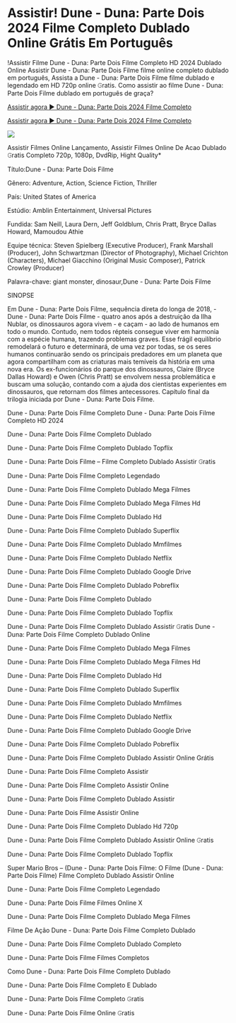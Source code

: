 # Assistir! Dune - Duna: Parte Dois 2024 Filme Completo Dublado Online Grátis Em Português

!Assistir Filme Dune - Duna: Parte Dois Filme Completo HD 2024 Dublado Online Assistir Dune - Duna: Parte Dois Filme filme online completo dublado em português, Assista a Dune - Duna: Parte Dois Filme filme dublado e legendado em HD 720p online 𝙶ratis. Como assistir ao filme Dune - Duna: Parte Dois Filme dublado em português de graça?

[Assistir agora ▶ Dune - Duna: Parte Dois 2024 Filme Completo](https://bit.ly/dune-part-two-2024-Full-movie)

[Assistir agora ▶ Dune - Duna: Parte Dois 2024 Filme Completo](https://bit.ly/dune-part-two-2024-Full-movie)

<a href="https://bit.ly/dune-part-two-2024-Full-movie: Part Two-2024-Full-Movie"><img src="https://www.techmehow.com/wp-content/uploads/2024/03/rgbsrteg.gif" style="max-width: 100%;"></a>

Assistir Filmes Online Lançamento, Assistir Filmes Online De Acao Dublado 𝙶ratis Completo 720p, 1080p, DvdRip, Hight Quality*

Título:Dune - Duna: Parte Dois Filme

Gênero: Adventure, Action, Science Fiction, Thriller

País: United States of America

Estúdio: Amblin Entertainment, Universal Pictures

Fundida: Sam Neill, Laura Dern, Jeff Goldblum, Chris Pratt, Bryce Dallas Howard, Mamoudou Athie

Equipe técnica: Steven Spielberg (Executive Producer), Frank Marshall (Producer), John Schwartzman (Director of Photography), Michael Crichton (Characters), Michael Giacchino (Original Music Composer), Patrick Crowley (Producer)

Palavra-chave: giant monster, dinosaur,Dune - Duna: Parte Dois Filme

SINOPSE

Em Dune - Duna: Parte Dois Filme, sequência direta do longa de 2018, -Dune - Duna: Parte Dois Filme - quatro anos após a destruição da Ilha Nublar, os dinossauros agora vivem - e caçam - ao lado de humanos em todo o mundo. Contudo, nem todos répteis consegue viver em harmonia com a espécie humana, trazendo problemas graves. Esse frágil equilíbrio remodelará o futuro e determinará, de uma vez por todas, se os seres humanos continuarão sendo os principais predadores em um planeta que agora compartilham com as criaturas mais temíveis da história em uma nova era. Os ex-funcionários do parque dos dinossauros, Claire (Bryce Dallas Howard) e Owen (Chris Pratt) se envolvem nessa problemática e buscam uma solução, contando com a ajuda dos cientistas experientes em dinossauros, que retornam dos filmes antecessores. Capítulo final da trilogia iniciada por Dune - Duna: Parte Dois Filme.

Dune - Duna: Parte Dois Filme Completo
Dune - Duna: Parte Dois Filme Completo HD 2024

Dune - Duna: Parte Dois Filme Completo Dublado

Dune - Duna: Parte Dois Filme Completo Dublado Topflix

Dune - Duna: Parte Dois Filme – Filme Completo Dublado Assistir 𝙶ratis

Dune - Duna: Parte Dois Filme Completo Legendado

Dune - Duna: Parte Dois Filme Completo Dublado Mega Filmes

Dune - Duna: Parte Dois Filme Completo Dublado Mega Filmes Hd

Dune - Duna: Parte Dois Filme Completo Dublado Hd

Dune - Duna: Parte Dois Filme Completo Dublado Superflix

Dune - Duna: Parte Dois Filme Completo Dublado Mmfilmes

Dune - Duna: Parte Dois Filme Completo Dublado Netflix

Dune - Duna: Parte Dois Filme Completo Dublado Google Drive

Dune - Duna: Parte Dois Filme Completo Dublado Pobreflix

Dune - Duna: Parte Dois Filme Completo Dublado

Dune - Duna: Parte Dois Filme Completo Dublado Topflix

Dune - Duna: Parte Dois Filme Completo Dublado Assistir 𝙶ratis
Dune - Duna: Parte Dois Filme Completo Dublado Online

Dune - Duna: Parte Dois Filme Completo Dublado Mega Filmes

Dune - Duna: Parte Dois Filme Completo Dublado Mega Filmes Hd

Dune - Duna: Parte Dois Filme Completo Dublado Hd

Dune - Duna: Parte Dois Filme Completo Dublado Superflix

Dune - Duna: Parte Dois Filme Completo Dublado Mmfilmes

Dune - Duna: Parte Dois Filme Completo Dublado Netflix

Dune - Duna: Parte Dois Filme Completo Dublado Google Drive

Dune - Duna: Parte Dois Filme Completo Dublado Pobreflix

Dune - Duna: Parte Dois Filme Completo Dublado Assistir Online Grátis

Dune - Duna: Parte Dois Filme Completo Assistir

Dune - Duna: Parte Dois Filme Completo Assistir Online

Dune - Duna: Parte Dois Filme Completo Dublado Assistir

Dune - Duna: Parte Dois Filme Assistir Online

Dune - Duna: Parte Dois Filme Completo Dublado Hd 720p

Dune - Duna: Parte Dois Filme Completo Dublado Assistir Online 𝙶ratis

Dune - Duna: Parte Dois Filme Completo Dublado Topflix

Super Mario Bros – (Dune - Duna: Parte Dois Filme: O Filme (Dune - Duna: Parte Dois Filme) Filme Completo Dublado Assistir Online

Dune - Duna: Parte Dois Filme Completo Legendado

Dune - Duna: Parte Dois Filme Filmes Online X

Dune - Duna: Parte Dois Filme Completo Dublado Mega Filmes

Filme De Ação Dune - Duna: Parte Dois Filme Completo Dublado

Dune - Duna: Parte Dois Filme Completo Dublado Completo

Dune - Duna: Parte Dois Filme Filmes Completos

Como Dune - Duna: Parte Dois Filme Completo Dublado

Dune - Duna: Parte Dois Filme Completo E Dublado

Dune - Duna: Parte Dois Filme Completo 𝙶ratis

Dune - Duna: Parte Dois Filme Online 𝙶ratis

 

 

